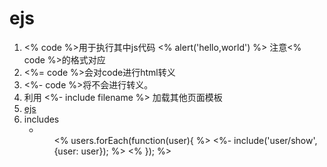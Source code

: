 # ejs
1. <% code %>用于执行其中js代码 <% alert('hello,world') %>  注意<% code %>的格式对应
2. <%= code %>会对code进行html转义
3. <%- code %>将不会进行转义。
4. 利用 <%- include filename %> 加载其他页面模板
5. [ejs](https://github.com/mde/ejs)
6. includes
   * <ul>
       <% users.forEach(function(user){ %>
         <%- include('user/show', {user: user}); %>
       <% }); %>
     </ul>